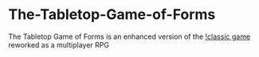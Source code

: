 # The-Tabletop-Game-of-Forms
The Tabletop Game of Forms is an enhanced version of the [!classic game](https://github.com/Az-Neter/The-Game-of-Forms) reworked as a multiplayer RPG
